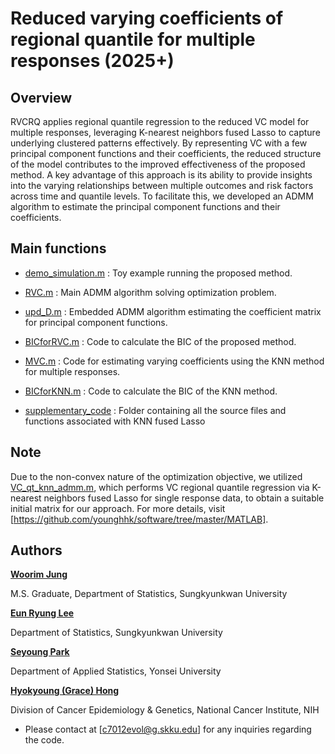 # Reduced varying coefficients of regional quantile for multiple responses (2025+)

## Overview
RVCRQ applies regional quantile regression to the reduced VC model for multiple responses, leveraging K-nearest neighbors fused Lasso to capture underlying clustered patterns effectively. By representing VC with a few principal component functions and their coefficients, the reduced structure of the model contributes to the improved effectiveness of the proposed method. A key advantage of this approach is its ability to provide insights into the varying relationships between multiple outcomes and risk factors across time and quantile levels. To facilitate this, we developed an ADMM algorithm to estimate the principal component functions and their coefficients.

## Main functions
- [demo_simulation.m](https://github.com/woorimjung/rvcrq/edit/main/demo_simulation.m)
 : Toy example running the proposed method.

- [RVC.m](https://github.com/woorimjung/rvcrq/edit/main/RVC.m)
 : Main ADMM algorithm solving optimization problem.

- [upd_D.m](https://github.com/woorimjung/rvcrq/edit/main/upd_D.m)
 : Embedded ADMM algorithm estimating the coefficient matrix for principal component functions.

- [BICforRVC.m](https://github.com/woorimjung/rvcrq/edit/main/BICforRVC.m)
 : Code to calculate the BIC of the proposed method.

- [MVC.m](https://github.com/woorimjung/rvcrq/edit/main/MVC.m)
 : Code for estimating varying coefficients using the KNN method for multiple responses.

- [BICforKNN.m](https://github.com/woorimjung/rvcrq/edit/main/BICforKNN.m)
 : Code to calculate the BIC of the KNN method.

- [supplementary_code](https://github.com/woorimjung/rvcrq/edit/main/supplementary_code)
 : Folder containing all the source files and functions associated with KNN fused Lasso

## Note
Due to the non-convex nature of the optimization objective, we utilized [VC_qt_knn_admm.m](https://github.com/woorimjung/rvcrq/edit/main/supplementary_code/VC_qt_knn_admm.m), which performs VC regional quantile regression via K-nearest neighbors fused Lasso for single response data, to obtain a suitable initial matrix for our approach. For more details, visit [https://github.com/younghhk/software/tree/master/MATLAB].

## Authors
[**Woorim Jung**](https://www.linkedin.com/in/우림-정-202875330)

M.S. Graduate, Department of Statistics, Sungkyunkwan University 
  
[**Eun Ryung Lee**](https://sites.google.com/view/eunryunglee/home)

Department of Statistics, Sungkyunkwan University 

[**Seyoung Park**](https://sites.google.com/view/seyoungpark/home)

Department of Applied Statistics, Yonsei University

[**Hyokyoung (Grace) Hong**](https://dceg.cancer.gov/about/staff-directory/hong-grace)
 
 Division of Cancer Epidemiology & Genetics, National Cancer Institute, NIH


* Please contact at [c7012evol@g.skku.edu] for any inquiries regarding the code.
